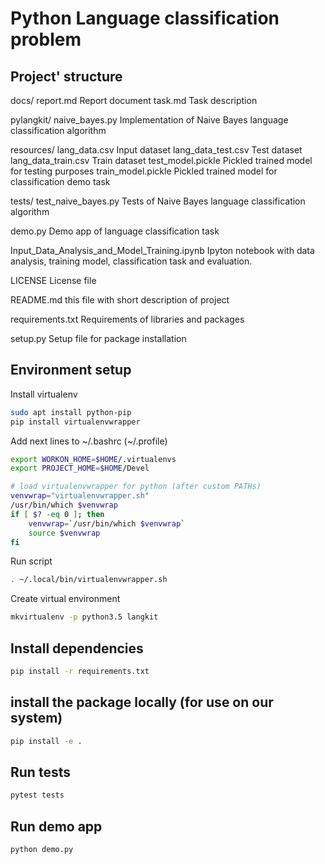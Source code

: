 Python Language classification problem
======================================

## Project' structure ##

docs/
    report.md           Report document
    task.md             Task description

pylangkit/
    naive_bayes.py      Implementation of Naive Bayes language classification algorithm

resources/
    lang_data.csv       Input dataset
    lang_data_test.csv  Test dataset
    lang_data_train.csv Train dataset
    test_model.pickle   Pickled trained model for testing purposes
    train_model.pickle  Pickled trained model for classification demo task

tests/
    test_naive_bayes.py Tests of Naive Bayes language classification algorithm

demo.py                 Demo app of language classification task

Input_Data_Analysis_and_Model_Training.ipynb    Ipyton notebook with data analysis, training model, classification task and evaluation.

LICENSE                 License file

README.md               this file with short description of project

requirements.txt        Requirements of libraries and packages

setup.py                Setup file for package installation

## Environment setup ##

Install virtualenv

```bash
sudo apt install python-pip
pip install virtualenvwrapper
```

Add next lines to ~/.bashrc (~/.profile)

```bash
export WORKON_HOME=$HOME/.virtualenvs
export PROJECT_HOME=$HOME/Devel

# load virtualenvwrapper for python (after custom PATHs)
venvwrap="virtualenvwrapper.sh"
/usr/bin/which $venvwrap
if [ $? -eq 0 ]; then
    venvwrap=`/usr/bin/which $venvwrap`
    source $venvwrap
fi
```

Run script

```bash
. ~/.local/bin/virtualenvwrapper.sh
```

Create virtual environment

```bash
mkvirtualenv -p python3.5 langkit
```

## Install dependencies ##

```bash
pip install -r requirements.txt
```

## install the package locally (for use on our system) ##

```bash
pip install -e .
```

## Run tests ##

```bash
pytest tests
```

## Run demo app ##

```bash
python demo.py
```